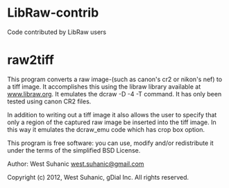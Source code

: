 LibRaw-contrib
==============

Code contributed by LibRaw users


raw2tiff 
=========

This program converts a raw image-(such as canon's cr2 or nikon's nef) to
a tiff image. It accomplishes this using the libraw library available at
www.libraw.org. It emulates the dcraw -D -4 -T command. It has only been
tested using canon CR2 files.

In addition to writing out a tiff image it also allows the user to specify
that only a region of the captured raw image be inserted into the tiff 
image. In this way it emulates the dcraw_emu code which has crop box option.

This program is free software: you can use, modify and/or
redistribute it under the terms of the simplified BSD License.

Author: West Suhanic <west.suhanic@gmail.com>

Copyright (c) 2012, West Suhanic, gDial Inc.
All rights reserved.
